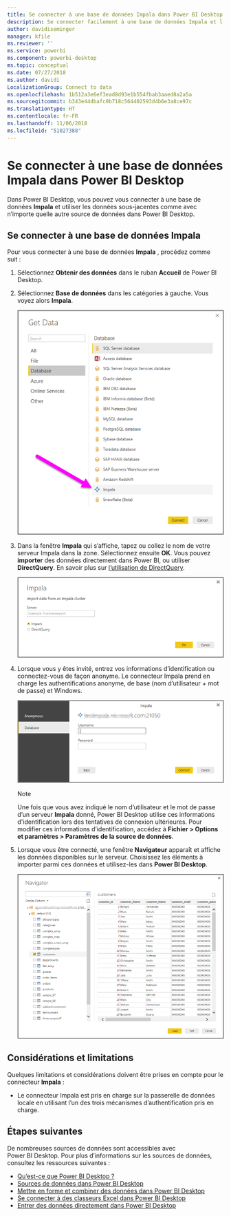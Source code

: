 ```yaml
---
title: Se connecter à une base de données Impala dans Power BI Desktop
description: Se connecter facilement à une base de données Impala et l’utiliser dans Power BI Desktop
author: davidiseminger
manager: kfile
ms.reviewer: ''
ms.service: powerbi
ms.component: powerbi-desktop
ms.topic: conceptual
ms.date: 07/27/2018
ms.author: davidi
LocalizationGroup: Connect to data
ms.openlocfilehash: 1b512a3e6ef3ead8d93e1b554fbab3aaed8a2a5a
ms.sourcegitcommit: b343e44dbafc0b718c564402593d4b6e3a8ce97c
ms.translationtype: HT
ms.contentlocale: fr-FR
ms.lasthandoff: 11/06/2018
ms.locfileid: "51027388"
---
```

# <a name="connect-to-an-impala-database-in-power-bi-desktop"></a>Se connecter à une base de données Impala dans Power BI Desktop
Dans Power BI Desktop, vous pouvez vous connecter à une base de données **Impala** et utiliser les données sous-jacentes comme avec n’importe quelle autre source de données dans Power BI Desktop.

## <a name="connect-to-an-impala-database"></a>Se connecter à une base de données Impala
Pour vous connecter à une base de données **Impala** , procédez comme suit : 

1. Sélectionnez **Obtenir des données** dans le ruban **Accueil** de Power BI Desktop. 

2. Sélectionnez **Base de données** dans les catégories à gauche. Vous voyez alors **Impala**.

    ![Obtenir des données](media/desktop-connect-impala/connect_impala_2.png)

3. Dans la fenêtre **Impala** qui s’affiche, tapez ou collez le nom de votre serveur Impala dans la zone. Sélectionnez ensuite **OK**. Vous pouvez **importer** des données directement dans Power BI, ou utiliser **DirectQuery**. En savoir plus sur [l’utilisation de DirectQuery](desktop-use-directquery.md).

    ![Fenêtre d’Impala](media/desktop-connect-impala/connect_impala_3a.png)

4. Lorsque vous y êtes invité, entrez vos informations d’identification ou connectez-vous de façon anonyme. Le connecteur Impala prend en charge les authentifications anonyme, de base (nom d’utilisateur + mot de passe) et Windows.

    ![Connecteur Impala](media/desktop-connect-impala/connect_impala_4.png)

    > [!NOTE]
    > Une fois que vous avez indiqué le nom d’utilisateur et le mot de passe d’un serveur **Impala** donné, Power BI Desktop utilise ces informations d'identification lors des tentatives de connexion ultérieures. Pour modifier ces informations d’identification, accédez à **Fichier > Options et paramètres > Paramètres de la source de données**.


5. Lorsque vous être connecté, une fenêtre **Navigateur** apparaît et affiche les données disponibles sur le serveur. Choisissez les éléments à importer parmi ces données et utilisez-les dans **Power BI Desktop**.

    ![Fenêtre du navigateur](media/desktop-connect-impala/connect_impala_5.png)

## <a name="considerations-and-limitations"></a>Considérations et limitations
Quelques limitations et considérations doivent être prises en compte pour le connecteur **Impala** :

* Le connecteur Impala est pris en charge sur la passerelle de données locale en utilisant l’un des trois mécanismes d’authentification pris en charge.

## <a name="next-steps"></a>Étapes suivantes
De nombreuses sources de données sont accessibles avec Power BI Desktop. Pour plus d’informations sur les sources de données, consultez les ressources suivantes :

* [Qu’est-ce que Power BI Desktop ?](desktop-what-is-desktop.md)
* [Sources de données dans Power BI Desktop](desktop-data-sources.md)
* [Mettre en forme et combiner des données dans Power BI Desktop](desktop-shape-and-combine-data.md)
* [Se connecter à des classeurs Excel dans Power BI Desktop](desktop-connect-excel.md)   
* [Entrer des données directement dans Power BI Desktop](desktop-enter-data-directly-into-desktop.md)   

